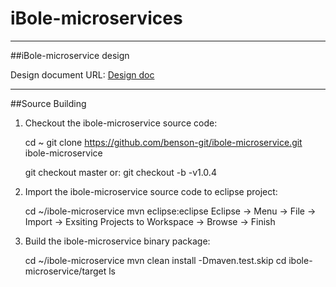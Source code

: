 # iBole-microservices

------
##iBole-microservice design

Design document URL: [Design doc](https://github.com/benson-git/ibole-microservice/wiki)

------
##Source Building

1. Checkout the ibole-microservice source code:

    cd ~
    git clone https://github.com/benson-git/ibole-microservice.git ibole-microservice

    git checkout master
    or: git checkout -b -v1.0.4

2. Import the ibole-microservice source code to eclipse project:

    cd ~/ibole-microservice
    mvn eclipse:eclipse
    Eclipse -> Menu -> File -> Import -> Exsiting Projects to Workspace -> Browse -> Finish

3. Build the ibole-microservice binary package:

    cd ~/ibole-microservice
    mvn clean install -Dmaven.test.skip
    cd ibole-microservice/target
    ls
